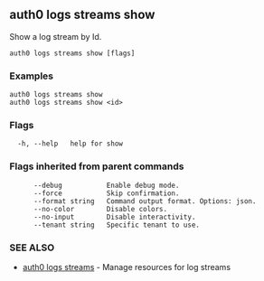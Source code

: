 ## auth0 logs streams show

Show a log stream by Id.

```
auth0 logs streams show [flags]
```

### Examples

```
auth0 logs streams show
auth0 logs streams show <id>
```

### Flags

```
  -h, --help   help for show
```

### Flags inherited from parent commands

```
      --debug           Enable debug mode.
      --force           Skip confirmation.
      --format string   Command output format. Options: json.
      --no-color        Disable colors.
      --no-input        Disable interactivity.
      --tenant string   Specific tenant to use.
```

### SEE ALSO

* [auth0 logs streams](auth0_logs_streams.md)	 - Manage resources for log streams

